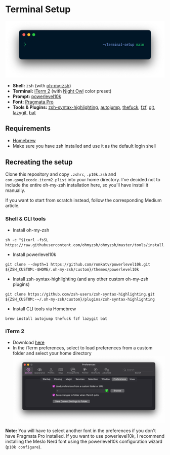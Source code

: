 # Terminal Setup

![iTerm preferences](header.png?raw=true)

* **Shell:** zsh (with [oh-my-zsh](https://github.com/ohmyzsh/ohmyzsh))
* **Terminal:** [iTerm 2](https://iterm2.com/) (with [Night Owl](https://github.com/nickcernis/iterm2-night-owl) color preset)
* **Prompt:** [powerlevel10k](https://github.com/romkatv/powerlevel10k)
* **Font:** [Pragmata Pro](https://medium.com/r?url=https%3A%2F%2Ffsd.it%2Fshop%2Ffonts%2Fpragmatapro%2F)
* **Tools & Plugins:** [zsh-syntax-highlighting](https://github.com/zsh-users/zsh-syntax-highlighting), [autojump](https://github.com/wting/autojump), [thefuck](https://github.com/nvbn/thefuck), [fzf](https://github.com/junegunn/fzf), [git](https://github.com/ohmyzsh/ohmyzsh/tree/master/plugins/git), [lazygit](https://github.com/jesseduffield/lazygit), [bat](https://github.com/sharkdp/bat)

## Requirements
* [Homebrew](https://brew.sh/index_de)
* Make sure you have zsh installed and use it as the default login shell

## Recreating the setup

Clone this repository and copy `.zshrc`, `.p10k.zsh` and `com.googlecode.iterm2.plist` into your home directory. I've decided not to include the entire oh-my-zsh installation here, so you'll have install it manually.

If you want to start from scratch instead, follow the corresponding Medium article.

### Shell & CLI tools

* Install oh-my-zsh
```
sh -c "$(curl -fsSL https://raw.githubusercontent.com/ohmyzsh/ohmyzsh/master/tools/install.sh)"
```
* Install powerlevel10k
```
git clone --depth=1 https://github.com/romkatv/powerlevel10k.git ${ZSH_CUSTOM:-$HOME/.oh-my-zsh/custom}/themes/powerlevel10k
```
* Install zsh-syntax-highlighting (and any other custom oh-my-zsh plugins)
```
git clone https://github.com/zsh-users/zsh-syntax-highlighting.git ${ZSH_CUSTOM:-~/.oh-my-zsh/custom}/plugins/zsh-syntax-highlighting
```
* Install CLI tools via Homebrew
```
brew install autojump thefuck fzf lazygit bat
```

### iTerm 2

* Download [here](https://iterm2.com/)
* In the iTerm preferences, select to load preferences from a custom folder and select your home directory
![iTerm preferences](./iterm.png?raw=true)

**Note:** You will have to select another font in the preferences if you don't have Pragmata Pro installed. If you want to use powerlevel10k, I recommend installing the Meslo Nerd font using the powerlevel10k configuration wizard (`p10k configure`).